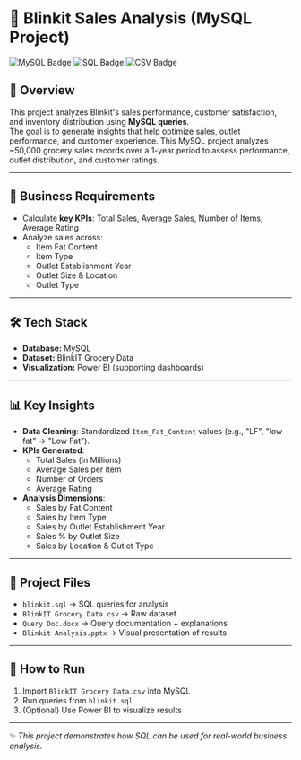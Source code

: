 # 🛒 Blinkit Sales Analysis (MySQL Project)
![MySQL Badge](https://img.shields.io/badge/Database-MySQL-blue)
![SQL Badge](https://img.shields.io/badge/Language-SQL-green)
![CSV Badge](https://img.shields.io/badge/Data-CSV-orange)


## 📌 Overview
This project analyzes Blinkit's sales performance, customer satisfaction, and inventory distribution using **MySQL queries**.  
The goal is to generate insights that help optimize sales, outlet performance, and customer experience.
This MySQL project analyzes ~50,000 grocery sales records over a 1-year period to assess performance, outlet distribution, and customer ratings.

---

## 🎯 Business Requirements
- Calculate **key KPIs**: Total Sales, Average Sales, Number of Items, Average Rating  
- Analyze sales across:
  - Item Fat Content  
  - Item Type  
  - Outlet Establishment Year  
  - Outlet Size & Location  
  - Outlet Type  

---

## 🛠️ Tech Stack
- **Database:** MySQL  
- **Dataset:** BlinkIT Grocery Data  
- **Visualization:** Power BI (supporting dashboards)  

---

## 📊 Key Insights
- **Data Cleaning**: Standardized `Item_Fat_Content` values (e.g., "LF", "low fat" → "Low Fat").  
- **KPIs Generated**:
  - Total Sales (in Millions)  
  - Average Sales per item  
  - Number of Orders  
  - Average Rating  
- **Analysis Dimensions**:
  - Sales by Fat Content  
  - Sales by Item Type  
  - Sales by Outlet Establishment Year  
  - Sales % by Outlet Size  
  - Sales by Location & Outlet Type  

---

## 📂 Project Files
- `blinkit.sql` → SQL queries for analysis  
- `BlinkIT Grocery Data.csv` → Raw dataset  
- `Query Doc.docx` → Query documentation + explanations  
- `Blinkit Analysis.pptx` → Visual presentation of results  

---

## 🚀 How to Run
1. Import `BlinkIT Grocery Data.csv` into MySQL  
2. Run queries from `blinkit.sql`  
3. (Optional) Use Power BI to visualize results  

---

✨ *This project demonstrates how SQL can be used for real-world business analysis.*  
